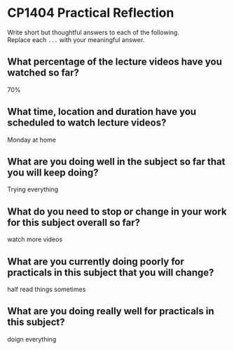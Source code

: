 # CP1404 Practical Reflection

Write short but thoughtful answers to each of the following.  
Replace each `...` with your meaningful answer.

## What percentage of the lecture videos have you watched so far?

70%

## What time, location and duration have you scheduled to watch lecture videos?

Monday at home

## What are you doing well in the subject so far that you will keep doing?

Trying everything

## What do you need to stop or change in your work for this subject overall so far?

watch more videos

## What are you currently doing poorly for practicals in this subject that you will change?

half read things sometimes

## What are you doing really well for practicals in this subject?

doign everything
